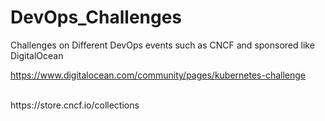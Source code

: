 # DevOps_Challenges
Challenges on Different DevOps events such as CNCF and sponsored like DigitalOcean

https://www.digitalocean.com/community/pages/kubernetes-challenge

<br>
https://store.cncf.io/collections
